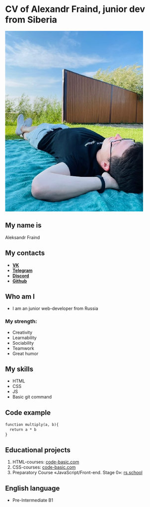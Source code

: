# CV of Alexandr Fraind, junior dev from Siberia
![My photo](/assets/cv_photo.jpg)

## My name is
Aleksandr Fraind

## My contacts
- [**VK**](https://vk.com/icelanding)
- [**Telegram**](https://t.me/U41HA)
- [**Discord**](https://discordapp.com/users/U41HA#3056)
- [**Github**](https://github.com/U41HA)

## Who am I
* I am an junior web-developer from Russia
### My strength:
- Creativity
- Learnability
- Sociability
- Teamwork
- Great humor

## My skills
* HTML
* CSS
* JS
* Basic git command

## Code example
```
function multiply(a, b){
  return a * b
}​
```

## Educational projects
1. HTML-courses: [code-basic.com](https://ru.code-basics.com/languages/html)
2. CSS-courses: [code-basic.com](https://ru.code-basics.com/languages/css)
3. Preparatory Course «JavaScript/Front-end. Stage 0»: [rs.school](https://rs.school/js-stage0/)

## English language
* Pre-Intermediate B1